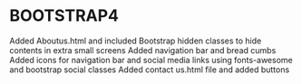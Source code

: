 # BOOTSTRAP4

Added Aboutus.html and included Bootstrap hidden classes to hide contents in extra small screens
Added navigation bar and bread cumbs
Added icons for navigation bar and social media links using fonts-awesome and bootstrap social classes
Added contact us.html file and added buttons
